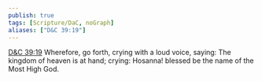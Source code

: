 ```yaml
---
publish: true
tags: [Scripture/DaC, noGraph]
aliases: ["D&C 39:19"]
---
```

[D&C 39:19](https://churchofjesuschrist.org/study/scriptures/dc-testament/dc/39?lang=eng&id=p19#p19) Wherefore, go forth, crying with a loud voice, saying: The kingdom of heaven is at hand; crying: Hosanna! blessed be the name of the Most High God.
